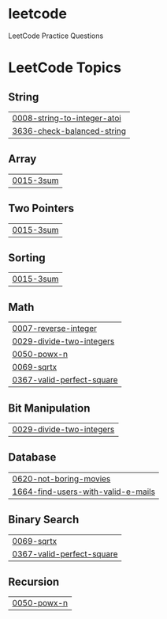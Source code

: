 # leetcode
LeetCode Practice Questions

<!---LeetCode Topics Start-->
# LeetCode Topics
## String
|  |
| ------- |
| [0008-string-to-integer-atoi](https://github.com/Zaeem2141/leetcode/tree/master/0008-string-to-integer-atoi) |
| [3636-check-balanced-string](https://github.com/Zaeem2141/leetcode/tree/master/3636-check-balanced-string) |
## Array
|  |
| ------- |
| [0015-3sum](https://github.com/Zaeem2141/leetcode/tree/master/0015-3sum) |
## Two Pointers
|  |
| ------- |
| [0015-3sum](https://github.com/Zaeem2141/leetcode/tree/master/0015-3sum) |
## Sorting
|  |
| ------- |
| [0015-3sum](https://github.com/Zaeem2141/leetcode/tree/master/0015-3sum) |
## Math
|  |
| ------- |
| [0007-reverse-integer](https://github.com/Zaeem2141/leetcode/tree/master/0007-reverse-integer) |
| [0029-divide-two-integers](https://github.com/Zaeem2141/leetcode/tree/master/0029-divide-two-integers) |
| [0050-powx-n](https://github.com/Zaeem2141/leetcode/tree/master/0050-powx-n) |
| [0069-sqrtx](https://github.com/Zaeem2141/leetcode/tree/master/0069-sqrtx) |
| [0367-valid-perfect-square](https://github.com/Zaeem2141/leetcode/tree/master/0367-valid-perfect-square) |
## Bit Manipulation
|  |
| ------- |
| [0029-divide-two-integers](https://github.com/Zaeem2141/leetcode/tree/master/0029-divide-two-integers) |
## Database
|  |
| ------- |
| [0620-not-boring-movies](https://github.com/Zaeem2141/leetcode/tree/master/0620-not-boring-movies) |
| [1664-find-users-with-valid-e-mails](https://github.com/Zaeem2141/leetcode/tree/master/1664-find-users-with-valid-e-mails) |
## Binary Search
|  |
| ------- |
| [0069-sqrtx](https://github.com/Zaeem2141/leetcode/tree/master/0069-sqrtx) |
| [0367-valid-perfect-square](https://github.com/Zaeem2141/leetcode/tree/master/0367-valid-perfect-square) |
## Recursion
|  |
| ------- |
| [0050-powx-n](https://github.com/Zaeem2141/leetcode/tree/master/0050-powx-n) |
<!---LeetCode Topics End-->